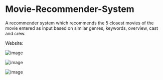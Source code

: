 # Movie-Recommender-System
A recommender system which recommends the 5 closest movies of the movie entered as input based on similar genres, keywords, overview, cast and crew.

Website:

![image](https://user-images.githubusercontent.com/105263888/194851983-eb1357f8-f332-44f3-85df-6933f4d18739.png)

![image](https://user-images.githubusercontent.com/105263888/194852076-cfada1d3-c345-4968-8c54-9088bc481658.png)

![image](https://user-images.githubusercontent.com/105263888/194851835-ad49731b-1e72-4afb-acba-88573578e483.png)



